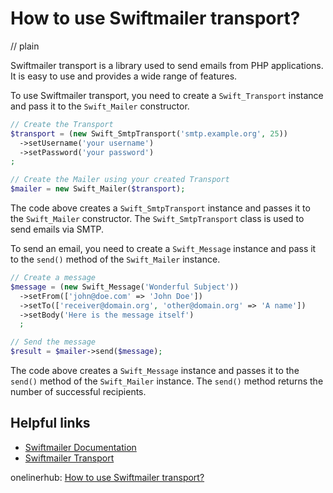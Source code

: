# How to use Swiftmailer transport?
// plain

Swiftmailer transport is a library used to send emails from PHP applications. It is easy to use and provides a wide range of features.

To use Swiftmailer transport, you need to create a `Swift_Transport` instance and pass it to the `Swift_Mailer` constructor.

```php
// Create the Transport
$transport = (new Swift_SmtpTransport('smtp.example.org', 25))
  ->setUsername('your username')
  ->setPassword('your password')
;

// Create the Mailer using your created Transport
$mailer = new Swift_Mailer($transport);
```

The code above creates a `Swift_SmtpTransport` instance and passes it to the `Swift_Mailer` constructor. The `Swift_SmtpTransport` class is used to send emails via SMTP.

To send an email, you need to create a `Swift_Message` instance and pass it to the `send()` method of the `Swift_Mailer` instance.

```php
// Create a message
$message = (new Swift_Message('Wonderful Subject'))
  ->setFrom(['john@doe.com' => 'John Doe'])
  ->setTo(['receiver@domain.org', 'other@domain.org' => 'A name'])
  ->setBody('Here is the message itself')
  ;

// Send the message
$result = $mailer->send($message);
```

The code above creates a `Swift_Message` instance and passes it to the `send()` method of the `Swift_Mailer` instance. The `send()` method returns the number of successful recipients.

## Helpful links
- [Swiftmailer Documentation](https://swiftmailer.symfony.com/docs/introduction.html)
- [Swiftmailer Transport](https://swiftmailer.symfony.com/docs/transport.html)

onelinerhub: [How to use Swiftmailer transport?](https://onelinerhub.com/php-swiftmailer/how-to-use-swiftmailer-transport)